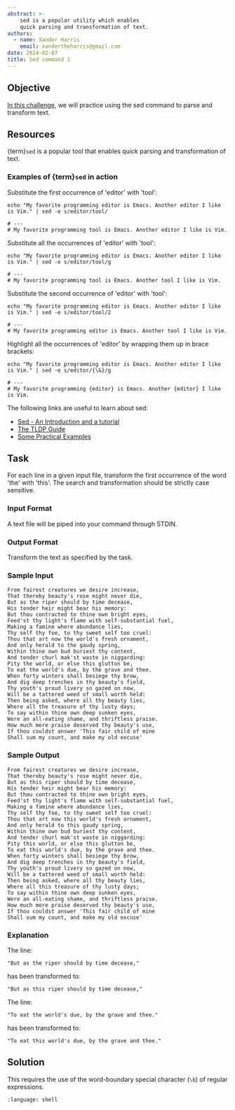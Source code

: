 ```yaml
---
abstract: >-
    sed is a popular utility which enables
    quick parsing and transformation of text.
authors:
  - name: Xander Harris
    email: xandertheharris@gmail.com
date: 2024-02-07
title: Sed command 1
---
```


## Objective

[In this challenge](https://www.hackerrank.com/challenges/text-processing-in-linux-the-sed-command-1/problem?isFullScreen=true),
we will practice using the sed command to parse and transform
text.

## Resources

{term}`sed` is a popular tool that enables quick parsing and transformation of
text.

### Examples of {term}`sed` in action

Substitute the first occurrence of 'editor' with 'tool':

```{code-block} shell
echo "My favorite programming editor is Emacs. Another editor I like is Vim." | sed -e s/editor/tool/

# ---
# My favorite programming tool is Emacs. Another editor I like is Vim.
```

Substitute all the occurrences of 'editor' with 'tool':

```{code-block} shell
echo "My favorite programming editor is Emacs. Another editor I like is Vim." | sed -e s/editor/tool/g

# ---
# My favorite programming tool is Emacs. Another tool I like is Vim.
```

Substitute the second occurrence of 'editor' with 'tool':

```{code-block} shell
echo "My favorite programming editor is Emacs. Another editor I like is Vim." | sed -e s/editor/tool/2

# ---
# My favorite programming editor is Emacs. Another tool I like is Vim.
```

Highlight all the occurrences of 'editor' by wrapping them up in brace brackets:

```{code-block} shell
echo "My favorite programming editor is Emacs. Another editor I like is Vim." | sed -e s/editor/{\&}/g

# ---
# My favorite programming {editor} is Emacs. Another {editor} I like is Vim.
```

The following links are useful to learn about sed:

- [Sed - An Introduction and a tutorial](http://www.grymoire.com/Unix/Sed.html#uh-10a)
- [The TLDP Guide](http://tldp.org/LDP/abs/html/x23170.html)
- [Some Practical Examples](http://www.folkstalk.com/2012/01/sed-command-in-unix-examples.html)

## Task

For each line in a given input file, transform the first occurrence of the
word 'the' with 'this'. The search and transformation should be strictly case
sensitive.

### Input Format

A text file will be piped into your command through STDIN.

### Output Format

Transform the text as specified by the task.

### Sample Input

```{epigraph}
From fairest creatures we desire increase,
That thereby beauty's rose might never die,
But as the riper should by time decease,
His tender heir might bear his memory:
But thou contracted to thine own bright eyes,
Feed'st thy light's flame with self-substantial fuel,
Making a famine where abundance lies,
Thy self thy foe, to thy sweet self too cruel:
Thou that art now the world's fresh ornament,
And only herald to the gaudy spring,
Within thine own bud buriest thy content,
And tender churl mak'st waste in niggarding:
Pity the world, or else this glutton be,
To eat the world's due, by the grave and thee.
When forty winters shall besiege thy brow,
And dig deep trenches in thy beauty's field,
Thy youth's proud livery so gazed on now,
Will be a tattered weed of small worth held:
Then being asked, where all thy beauty lies,
Where all the treasure of thy lusty days;
To say within thine own deep sunken eyes,
Were an all-eating shame, and thriftless praise.
How much more praise deserved thy beauty's use,
If thou couldst answer 'This fair child of mine
Shall sum my count, and make my old excuse'
```

### Sample Output

```{epigraph}
From fairest creatures we desire increase,
That thereby beauty's rose might never die,
But as this riper should by time decease,
His tender heir might bear his memory:
But thou contracted to thine own bright eyes,
Feed'st thy light's flame with self-substantial fuel,
Making a famine where abundance lies,
Thy self thy foe, to thy sweet self too cruel:
Thou that art now this world's fresh ornament,
And only herald to this gaudy spring,
Within thine own bud buriest thy content,
And tender churl mak'st waste in niggarding:
Pity this world, or else this glutton be,
To eat this world's due, by the grave and thee.
When forty winters shall besiege thy brow,
And dig deep trenches in thy beauty's field,
Thy youth's proud livery so gazed on now,
Will be a tattered weed of small worth held:
Then being asked, where all thy beauty lies,
Where all this treasure of thy lusty days;
To say within thine own deep sunken eyes,
Were an all-eating shame, and thriftless praise.
How much more praise deserved thy beauty's use,
If thou couldst answer 'This fair child of mine
Shall sum my count, and make my old excuse'
```

### Explanation

The line:

```{epigraph}
"But as the riper should by time decease,"
```

has been transformed to:

```{epigraph}
"But as this riper should by time decease,"
```

The line:

```{epigraph}
"To eat the world's due, by the grave and thee."
```

has been transformed to:

```{epigraph}
"To eat this world's due, by the grave and thee."
```

## Solution

This requires the use of the word-boundary special character (`\b`)  of regular
expressions.

```{literalinclude} /bash/sed/sed-1/sed-1.sh
:language: shell
```
